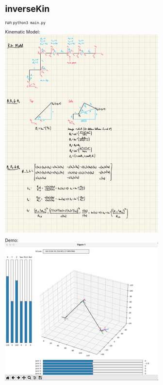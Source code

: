 # inverseKin
 
run ```python3 main.py```

Kinematic Model:
![](https://github.com/jyjblrd/inverseKin/blob/main/kinematic-model.jpg)

Demo:
![](https://raw.githubusercontent.com/jyjblrd/inverseKin/main/demo.gif)
